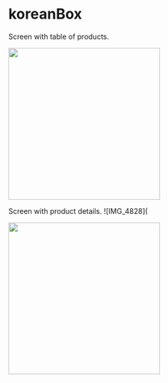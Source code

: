 # koreanBox

Screen with table of products.

<img src="https://user-images.githubusercontent.com/45716819/201068157-3abefa78-1081-43ac-9215-25fe6ca20f74.png" width=300 heght=600 >

Screen with product details.
![IMG_4828](

<img src="https://user-images.githubusercontent.com/45716819/201068697-927ca0c7-d440-4c29-9424-205d0ec09a51.png" width=300 heght=600 >
